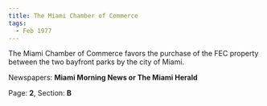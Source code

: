 ```yaml
---  
title: The Miami Chamber of Commerce  
tags:  
  - Feb 1977  
---  
```

  
The Miami Chamber of Commerce favors the purchase of the FEC property between the two bayfront parks by the city of Miami.  
  
Newspapers: **Miami Morning News or The Miami Herald**  
  
Page: **2**, Section: **B** 
